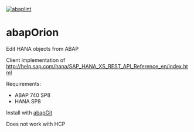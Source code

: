 [![abaplint](http://abaplint.org/badges/larshp/abapOrion)](http://abaplint.org/project/larshp/abapOrion)

# abapOrion

Edit HANA objects from ABAP

Client implementation of
http://help.sap.com/hana/SAP_HANA_XS_REST_API_Reference_en/index.html

Requirements:
* ABAP 740 SP8
* HANA SP8

Install with [abapGit](https://github.com/larshp/abapGit)

Does not work with HCP
